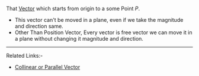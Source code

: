 That [Vector](Vector.md) which starts from origin to a some Point *P*.
- This vector can't be moved in a plane, even if we take the magnitude and direction same.
- Other Than Position Vector, Every vector is free vector we can move it in a plane without changing it magnitude and direction.

---
Related Links:-
- [Collinear or Parallel Vector](Collinear%20or%20Parallel%20Vector.md) 